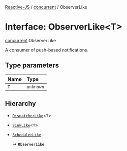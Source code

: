 [Reactive-JS](../README.md) / [concurrent](../modules/concurrent.md) / ObserverLike

# Interface: ObserverLike<T\>

[concurrent](../modules/concurrent.md).ObserverLike

A consumer of push-based notifications.

## Type parameters

| Name | Type |
| :------ | :------ |
| `T` | `unknown` |

## Hierarchy

- [`DispatcherLike`](concurrent.DispatcherLike.md)<`T`\>

- [`SinkLike`](events.SinkLike.md)<`T`\>

- [`SchedulerLike`](concurrent.SchedulerLike.md)

  ↳ **`ObserverLike`**
